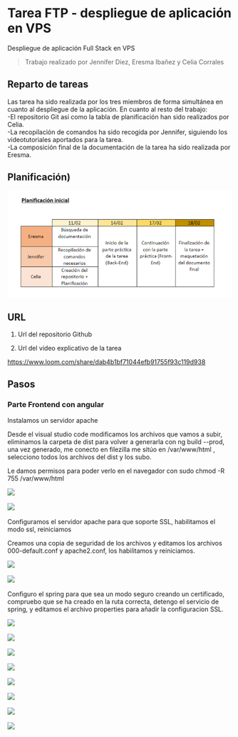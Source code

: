 # Tarea FTP - despliegue de aplicación en VPS

Despliegue de aplicación Full Stack en VPS

>Trabajo realizado por Jennifer Diez, Eresma Ibañez y Celia Corrales

## Reparto de tareas
Las tarea ha sido realizada por los tres miembros de forma simultánea en cuanto al despliegue de la aplicación. En cuanto al resto del trabajo:  
  -El repositorio Git así como la tabla de planificación han sido realizados por Celia.  
  -La recopilación de comandos ha sido recogida por Jennifer, siguiendo los videotutoriales aportados para la tarea.  
  -La composición final de la documentación de la tarea ha sido realizada por Eresma.  
  
## Planificación)
![](https://github.com/celiacg31/despliegueAppVPS/blob/275d054ae5299cad1459101b92ec8a5c00e11501/captura1.PNG)

## URL

1. Url del repositorio Github



2. Url del video explicativo de la tarea

https://www.loom.com/share/dab4b1bf71044efb91755f93c119d938

## Pasos



### Parte Frontend con angular

Instalamos un servidor apache

Desde el visual studio code modificamos los archivos que vamos a subir, eliminamos la carpeta de dist para volver a generarla con ng build --prod, una vez generado, me conecto en filezilla me sitúo en /var/www/html , selecciono todos los archivos del dist y los subo.

Le damos permisos para poder verlo en el navegador con sudo chmod -R 755 /var/www/html 


![](https://github.com/celiacg31/despliegueAppVPS/blob/c155e5379f0c8b159e9606d4f1d988cc602302d8/Im%C3%A1genes/03.PNG)

![](https://github.com/celiacg31/despliegueAppVPS/blob/e5be48e9cce8b9aa7d5baa51545928a8b836ea82/Im%C3%A1genes/04.PNG)

Configuramos el servidor apache para que soporte SSL, habilitamos el modo ssl, reiniciamos

Creamos una copia de seguridad de los archivos y editamos los archivos 000-default.conf y apache2.conf, los habilitamos y reiniciamos.

![](https://github.com/celiacg31/despliegueAppVPS/blob/c155e5379f0c8b159e9606d4f1d988cc602302d8/Im%C3%A1genes/02.PNG)

![](https://github.com/celiacg31/despliegueAppVPS/blob/e5be48e9cce8b9aa7d5baa51545928a8b836ea82/Im%C3%A1genes/05.PNG)

Configuro el spring para que sea un modo seguro creando un certificado, compruebo que se ha creado en la ruta correcta, 
detengo el servicio de spring, y editamos el archivo properties para añadir la configuracion SSL.

![](https://github.com/celiacg31/despliegueAppVPS/blob/d7b9a4fce4c4f59c042f3f3f429fbc2230ac7caa/Im%C3%A1genes/07.png)

![](https://github.com/celiacg31/despliegueAppVPS/blob/e5be48e9cce8b9aa7d5baa51545928a8b836ea82/Im%C3%A1genes/06.PNG)

![](https://github.com/celiacg31/despliegueAppVPS/blob/d7b9a4fce4c4f59c042f3f3f429fbc2230ac7caa/Im%C3%A1genes/08.png)

![](https://github.com/celiacg31/despliegueAppVPS/blob/d7b9a4fce4c4f59c042f3f3f429fbc2230ac7caa/Im%C3%A1genes/09.png)

![](https://github.com/celiacg31/despliegueAppVPS/blob/d7b9a4fce4c4f59c042f3f3f429fbc2230ac7caa/Im%C3%A1genes/10.png)

![](https://github.com/celiacg31/despliegueAppVPS/blob/d7b9a4fce4c4f59c042f3f3f429fbc2230ac7caa/Im%C3%A1genes/11.png)

![](https://github.com/celiacg31/despliegueAppVPS/blob/d7b9a4fce4c4f59c042f3f3f429fbc2230ac7caa/Im%C3%A1genes/12.png)

![](https://github.com/celiacg31/despliegueAppVPS/blob/d7b9a4fce4c4f59c042f3f3f429fbc2230ac7caa/Im%C3%A1genes/13.png)






